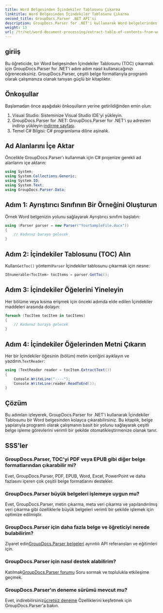 ```yaml
---
title: Word Belgesinden İçindekiler Tablosunu Çıkarma
linktitle: Word Belgesinden İçindekiler Tablosunu Çıkarma
second_title: GroupDocs.Parser .NET API'si
description: GroupDocs.Parser for .NET'i kullanarak Word belgelerinden İçindekiler Tablosunu (TOC) program aracılığıyla nasıl ayıklayacağınızı öğrenin.
weight: 13
url: /tr/net/word-document-processing/extract-table-of-contents-from-word-document/
---
```

## giriiş
Bu öğreticide, bir Word belgesinden İçindekiler Tablosunu (TOC) çıkarmak için GroupDocs.Parser for .NET'i adım adım nasıl kullanacağınızı öğreneceksiniz. GroupDocs.Parser, çeşitli belge formatlarıyla programlı olarak çalışmanıza olanak tanıyan güçlü bir kitaplıktır.
## Önkoşullar
Başlamadan önce aşağıdaki önkoşulların yerine getirildiğinden emin olun:
1. Visual Studio: Sisteminize Visual Studio IDE'yi yükleyin.
2.  GroupDocs.Parser for .NET: GroupDocs.Parser for .NET'i şu adresten indirip yükleyin:[indirme sayfası](https://releases.groupdocs.com/parser/net/).
3. Temel C# Bilgisi: C# programlama diline aşinalık.

## Ad Alanlarını İçe Aktar
Öncelikle GroupDocs.Parser'ı kullanmak için C# projenize gerekli ad alanlarını içe aktarın:
```csharp
using System;
using System.Collections.Generic;
using System.IO;
using System.Text;
using GroupDocs.Parser.Data;
```
## Adım 1: Ayrıştırıcı Sınıfının Bir Örneğini Oluşturun
Örnek Word belgenizin yolunu sağlayarak Ayrıştırıcı sınıfını başlatın:
```csharp
using (Parser parser = new Parser("YourSampleFile.docx"))
{
    // Kodunuz buraya gelecek
}
```
## Adım 2: İçindekiler Tablosunu (TOC) Alın
 Kullan`GetToc()` yöntemi`Parser` İçindekiler tablosunu çıkarmak için nesne:
```csharp
IEnumerable<TocItem> tocItems = parser.GetToc();
```
## Adım 3: İçindekiler Öğelerini Yineleyin
Her bölüme veya kısma erişmek için önceki adımda elde edilen İçindekiler maddeleri arasında dolaşın:
```csharp
foreach (TocItem tocItem in tocItems)
{
    // Kodunuz buraya gelecek
}
```
## Adım 4: İçindekiler Öğelerinden Metni Çıkarın
 Her bir İçindekiler öğesinin (bölüm) metin içeriğini ayıklayın ve yazdırın.`TextReader`:
```csharp
using (TextReader reader = tocItem.ExtractText())
{
    Console.WriteLine("----");
    Console.WriteLine(reader.ReadToEnd());
}
```

## Çözüm
Bu adımları izleyerek, GroupDocs.Parser for .NET'i kullanarak İçindekiler Tablosunu bir Word belgesinden kolayca çıkarabilirsiniz. Bu kitaplık, belge yapılarıyla programlı olarak çalışmanın basit bir yolunu sağlayarak çeşitli belge işleme görevlerini verimli bir şekilde otomatikleştirmenize olanak tanır.

## SSS'ler
### GroupDocs.Parser, TOC'yi PDF veya EPUB gibi diğer belge formatlarından çıkarabilir mi?
Evet, GroupDocs.Parser, PDF, EPUB, Word, Excel, PowerPoint ve daha fazlasını içeren çok çeşitli belge formatlarını destekler.
### GroupDocs.Parser büyük belgeleri işlemeye uygun mu?
Evet, GroupDocs.Parser, metin çıkarma, meta veri çıkarma ve yapılandırılmış veri çıkarma gibi özelliklerle büyük belgeleri verimli bir şekilde işlemek için optimize edilmiştir.
### GroupDocs.Parser için daha fazla belge ve öğreticiyi nerede bulabilirim?
 Ziyaret edin[GroupDocs.Parser belgeleri](https://tutorials.groupdocs.com/parser/net/) ayrıntılı API referansları ve eğitimleri için.
### GroupDocs.Parser için nasıl destek alabilirim?
 Katılmak[GroupDocs.Parser forumu](https://forum.groupdocs.com/c/parser/17) Soru sormak ve toplulukla etkileşime geçmek.
### GroupDocs.Parser'ın deneme sürümü mevcut mu?
 Evet, indirebilirsiniz[ücretsiz deneme](https://releases.groupdocs.com/) Özelliklerini keşfetmek için GroupDocs.Parser'a bakın.